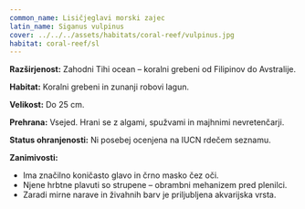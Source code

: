 ```yaml
---
common_name: Lisičjeglavi morski zajec
latin_name: Siganus vulpinus
cover: ../../../assets/habitats/coral-reef/vulpinus.jpg
habitat: coral-reef/sl
---
```

**Razširjenost:** Zahodni Tihi ocean – koralni grebeni od Filipinov do Avstralije.

**Habitat:** Koralni grebeni in zunanji robovi lagun.

**Velikost:** Do 25 cm.

**Prehrana:** Vsejed. Hrani se z algami, spužvami in majhnimi nevretenčarji.

**Status ohranjenosti:** Ni posebej ocenjena na IUCN rdečem seznamu.

**Zanimivosti:**  
- Ima značilno koničasto glavo in črno masko čez oči.  
- Njene hrbtne plavuti so strupene – obrambni mehanizem pred plenilci.  
- Zaradi mirne narave in živahnih barv je priljubljena akvarijska vrsta.
